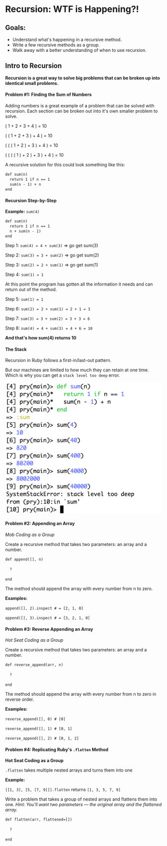 # Recursion: WTF is Happening?!

## Goals:
* Understand what's happening in a recursive method.
* Write a few recursive methods as a group.
* Walk away with a better understanding of when to use recursion.

## Intro to Recursion

**Recursion is a great way to solve big problems that can be broken up into identical small problems.**

#### Problem #1: Finding the Sum of Numbers

Adding numbers is a great example of a problem that can be solved with recursion. Each section can be broken out into it's own smaller problem to solve.

( 1 + 2 + 3 + 4 ) = 10

( ( 1 + 2 + 3 ) + 4 ) = 10

( ( ( 1 + 2 ) + 3 ) + 4 ) = 10

( ( ( ( 1 ) + 2 ) + 3 ) + 4 ) = 10

A recursive solution for this could look something like this:

```
def sum(n)
  return 1 if n == 1 
  sum(n - 1) + n
end
```

#### Recursion Step-by-Step

**Example:** `sum(4)`

```
def sum(n)
  return 1 if n == 1
  n + sum(n - 1)
end
```

Step 1: `sum(4) = 4 + sum(3)` => go get sum(3)

Step 2: `sum(3) = 3 + sum(2)` => go get sum(2)

Step 3: `sum(2) = 2 + sum(1)` => go get sum(1)

Step 4: `sum(1) = 1`

At this point the program has gotten all the information it needs and can return out of the method.

Step 5: `sum(1) = 1`

Step 6: `sum(2) = 2 + sum(1) = 2 + 1 = 3`

Step 7: `sum(3) = 3 + sum(2) = 3 + 3 = 6`

Step 8: `sum(4) = 4 + sum(3) = 4 + 6 = 10`

**And that's how sum(4) returns 10**


#### The Stack

Recursion in Ruby follows a first-in/last-out pattern. 

But our machines are limited to how much they can retain at one time. Which is why you can get a `stack level too deep` error.

![The Stack](https://github.com/emilydowdle/recursion-denver-rb/blob/master/stack_level_too_deep.png)


#### Problem #2: Appending an Array
_Mob Coding as a Group_

Create a recursive method that takes two parameters: an array and a number. 

```
def append([], n)
 
  ?

end
```

The method should append the array with every number from n to zero.

**Examples:** 

`append([], 2).inspect # = [2, 1, 0]`

`append([], 3).inspect # = [3, 2, 1, 0]`


#### Problem #3: Reverse Appending an Array
_Hot Seat Coding as a Group_

Create a recursive method that takes two parameters: an array and a number. 

```
def reverse_append(arr, n)

  ?
  
end
```

The method should append the array with every number from n to zero in reverse order.

**Examples:** 

`reverse_append([], 0) # [0]`

`reverse_append([], 1) # [0, 1]`

`reverse_append([], 2) # [0, 1, 2]`


#### Problem #4: Replicating Ruby's `.flatten` Method
**Hot Seat Coding as a Group**

`.flatten` takes multiple nested arrays and turns them into one 

**Example:**

`[[1, 3], [5, [7, 9]]].flatten` returns `[1, 3, 5, 7, 9]`

Write a problem that takes a group of nested arrays and flattens them into one. 
_Hint: You'll want *two* parameters — the original array and the flattened array._

```
def flatten(arr, flattened=[])

  ?
  
end
```
